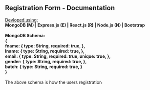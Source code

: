 <h2>Registration Form - Documentation</h2>
<u>Devloped using:</u>
<br />
<b>
    MongoDB (M) | Express.js (E) | React.js (R) | Node.js (N) | Bootstrap
</b>
<br /><br />

<b>
    MongoDB Schema: <br/>
    {   <br/>
        fname: {
            type: String,
            required: true,
        },
        <br />
        lname: {
            type: String,
            required: true,
        },
        <br />
        email: {
            type: String,
            required: true,
            unique: true,
        },
        <br />
        gender: {
            type: String,
            required: true,
        },
        <br />
        batch: {
            type: String,
            required: true,
        }
        <br />
    }
</b>
<br /><br />
The above schema is how the users registration